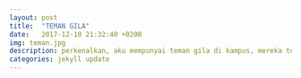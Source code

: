 ```yaml
---
layout: post
title:  "TEMAN GILA"
date:   2017-12-10 21:32:40 +0200
img: teman.jpg
description: perkenalkan, aku mempunyai teman gila di kampus, mereka teman gila, kocak, suka merajuk, kelahi, patah hati, galau, dan mereka teman yang suka bully. perkenalan dari sebelah kiri itu saya, setelah saya ada Fithratul Husna, Fitri Sarah Ariani Rambe dan Cindy Yuristie. 
categories: jekyll update
---
```

